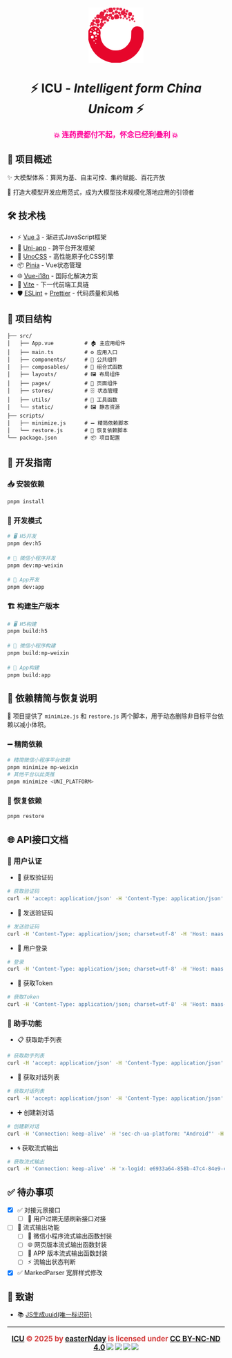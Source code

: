 <p align="center">
  <img align="center" src="./src/static/logo.svg" height="128" alt="logo"/>
</p>

<h1 align="center">
⚡️ ICU - <em>Intelligent form China Unicom</em> ⚡️
</h1>

<p align="center" style="font-size:1.2em; font-weight:bold; color:#ff0099;">
  💥 连药费都付不起，怀念已经利叠利 💥
</p>

## 📌 项目概述

✨ 大模型体系：算网为基、自主可控、集约赋能、百花齐放

🌙 打造大模型开发应用范式，成为大模型技术规模化落地应用的引领者

## 🛠 技术栈

- ⚡️ [Vue 3](https://github.com/vuejs/core) - 渐进式JavaScript框架
- 🚀 [Uni-app](https://uniapp.dcloud.io/) - 跨平台开发框架
- 🎨 [UnoCSS](https://github.com/unocss/unocss) - 高性能原子化CSS引擎
- 📦 [Pinia](https://pinia.vuejs.org/) - Vue状态管理
- 🌐 [Vue-i18n](https://kazupon.github.io/vue-i18n/) - 国际化解决方案
- 🔧 [Vite](https://vitejs.dev/) - 下一代前端工具链
- 🛡 [ESLint](https://eslint.org/) + [Prettier](https://prettier.io/) - 代码质量和风格

## 📂 项目结构

```
├── src/
│   ├── App.vue          # 🏠 主应用组件
│   ├── main.ts          # ⚙️ 应用入口
│   ├── components/      # 🧩 公共组件
│   ├── composables/     # 🧰 组合式函数
│   ├── layouts/         # 🖼 布局组件
│   ├── pages/           # 📄 页面组件
│   ├── stores/          # 🗄 状态管理
│   ├── utils/           # 🔧 工具函数
│   └── static/          # 🖼 静态资源
├── scripts/
│   ├── minimize.js      # ➖ 精简依赖脚本
│   └── restore.js       # 🔄 恢复依赖脚本
└── package.json         # 📦 项目配置
```

## 🚀 开发指南

### 📥 安装依赖

```bash
pnpm install
```

### 🔨 开发模式

```bash
# 🖥️ H5开发
pnpm dev:h5

# 💬 微信小程序开发
pnpm dev:mp-weixin

# 📱 App开发
pnpm dev:app
```

### 🏗 构建生产版本

```bash
# 🖥️ H5构建
pnpm build:h5

# 💬 微信小程序构建
pnpm build:mp-weixin

# 📱 App构建
pnpm build:app
```

## 🔄 依赖精简与恢复说明

🔧 项目提供了 `minimize.js` 和 `restore.js` 两个脚本，用于动态删除非目标平台依赖以减小体积。

### ➖ 精简依赖

```bash
# 精简微信小程序平台依赖
pnpm minimize mp-weixin
# 其他平台以此类推
pnpm minimize <UNI_PLATFORM>
```

### 🔄 恢复依赖

```bash
pnpm restore
```

## 🌐 API接口文档

### 🔑 用户认证

- 📩 获取验证码

```sh
# 获取验证码
curl -H 'accept: application/json' -H 'Content-Type: application/json' -H 'Host: maas.ai-yuanjing.com' -H 'Connection: Keep-Alive' --compressed -H 'User-Agent: okhttp/4.12.0' https://maas.ai-yuanjing.com/bffservice/v2/base/app/captcha
```

- 📲 发送验证码

```sh
# 发送验证码
curl -H 'Content-Type: application/json; charset=utf-8' -H 'Host: maas.ai-yuanjing.com' -H 'Connection: Keep-Alive' --compressed -H 'User-Agent: okhttp/4.12.0' -X POST https://maas.ai-yuanjing.com/bffservice/v2/base/app/sendCode -d '{"phone":"17771357633","captchaId":"DRkvJTkoTE6aZfcx62Kf","captchaCode":"n5at"}'
```

- 👤 用户登录

```sh
# 登录
curl -H 'Content-Type: application/json; charset=utf-8' -H 'Host: maas.ai-yuanjing.com' -H 'Connection: Keep-Alive' --compressed -H 'User-Agent: okhttp/4.12.0' -X POST https://maas.ai-yuanjing.com/user/api/v1/base/app/login -d '{"phone":"17771357633","smsCode":"758964","loginType":0}'
```

- 🔐 获取Token

```sh
# 获取Token
curl -H 'Content-Type: application/json; charset=utf-8' -H 'Host: maas-api.ai-yuanjing.com' -H 'Connection: Keep-Alive' --compressed -H 'User-Agent: okhttp/4.12.0' -X POST https://maas-api.ai-yuanjing.com/openapi/service/v1/oauth/97990974a34b407b914d86898a529604/token -d '{"grant_type":"client_credentials","client_id":"eaabe11e93534f4fac1c6f691d4cfe51","client_secret":"96aafd6f5d5946a1846c6c22041a5e8d","token_type":1}'
```

### 🤖 助手功能

- 📋 获取助手列表

```sh
# 获取助手列表
curl -H 'accept: application/json' -H 'Content-Type: application/json' -H 'Authorization: Bearer eyJhbGciOiJIUzI1NiIsInR5cCI6IkpXVCJ9.eyJpZCI6ImQ0ZDYyZjZlLWY4ZGYtNDJmNy1hNzQyLTQ1MGU5OTY1ZDlkNCIsInRlbmFudElEcyI6bnVsbCwidXNlclR5cGUiOjAsInVzZXJuYW1lIjoiMTc3NzEzNTc2MzMiLCJuaWNrbmFtZSI6IjE3NzcxMzU3NjMzIiwiYnVmZmVyVGltZSI6MTc0OTEzNTY5NCwiZXhwIjoxNzU0MzEyNDk0LCJpYXQiOjE3NDkxMjgzNzQsImlzcyI6ImQ0ZDYyZjZlLWY4ZGYtNDJmNy1hNzQyLTQ1MGU5OTY1ZDlkNCIsIm5iZiI6MTc0OTEyODM3NCwic3ViIjoid2ViIn0.NCZUnULE4RhvPseoM4n_mNHcuQ_pGMfCrymk-uYfkzI' -H 'Host: maas.ai-yuanjing.com' -H 'Connection: Keep-Alive' --compressed -H 'User-Agent: okhttp/4.12.0' 'https://maas.ai-yuanjing.com/use/model/api/app/v1/assistant/list?pageNo=1&pageSize=20'
```

- 💬 获取对话列表

```sh
# 获取对话列表
curl -H 'accept: application/json' -H 'Content-Type: application/json' -H 'Authorization: Bearer eyJhbGciOiJIUzI1NiIsInR5cCI6IkpXVCJ9.eyJpZCI6ImQ0ZDYyZjZlLWY4ZGYtNDJmNy1hNzQyLTQ1MGU5OTY1ZDlkNCIsInRlbmFudElEcyI6bnVsbCwidXNlclR5cGUiOjAsInVzZXJuYW1lIjoiMTc3NzEzNTc2MzMiLCJuaWNrbmFtZSI6IjE3NzcxMzU3NjMzIiwiYnVmZmVyVGltZSI6MTc0OTEzNTY5NCwiZXhwIjoxNzU0MzEyNDk0LCJpYXQiOjE3NDkxMjgzNzQsImlzcyI6ImQ0ZDYyZjZlLWY4ZGYtNDJmNy1hNzQyLTQ1MGU5OTY1ZDlkNCIsIm5iZiI6MTc0OTEyODM3NCwic3ViIjoid2ViIn0.NCZUnULE4RhvPseoM4n_mNHcuQ_pGMfCrymk-uYfkzI' -H 'Host: maas.ai-yuanjing.com' -H 'Connection: Keep-Alive' --compressed -H 'User-Agent: okhttp/4.12.0' 'https://maas.ai-yuanjing.com/use/model/api/app/v1/assistant/conversation/list?pageNo=1&pageSize=20'
```

- ➕ 创建新对话

```sh
# 创建新对话
curl -H 'Connection: keep-alive' -H 'sec-ch-ua-platform: "Android"' -H 'Authorization: Bearer eyJhbGciOiJIUzI1NiIsInR5cCI6IkpXVCJ9.eyJpZCI6IjNlY2Y0ZGQwLTYyYzgtNDhhZS1hMjU3LThjYTE1NThjNjA3YSIsInRlbmFudElEcyI6bnVsbCwidXNlclR5cGUiOjAsInVzZXJuYW1lIjoiMTg2MDcyNTE3MzIiLCJuaWNrbmFtZSI6IjE4NjA3MjUxNzMyIiwiYnVmZmVyVGltZSI6MTc0OTE0OTYzMCwiZXhwIjoxNzU0MzI2NDMwLCJpYXQiOjE3NDkxNDIzMTAsImlzcyI6IjNlY2Y0ZGQwLTYyYzgtNDhhZS1hMjU3LThjYTE1NThjNjA3YSIsIm5iZiI6MTc0OTE0MjMxMCwic3ViIjoid2ViIn0.RYO0N8yjH02aVy_VP5E6hBR5QBqJaF858U3n-voUZQA' -H 'User-Agent: Mozilla/5.0 (Linux; Android 11; WayDroid x86_64 Device Build/RQ3A.211001.001; wv) AppleWebKit/537.36 (KHTML, like Gecko) Version/4.0 Chrome/135.0.7049.100 Mobile Safari/537.36' -H 'Accept: application/json, text/plain, */*' -H 'sec-ch-ua: "Android WebView";v="135", "Not-A.Brand";v="8", "Chromium";v="135"' -H 'Content-Type: application/json' -H 'sec-ch-ua-mobile: ?1' -H 'Origin: null' -H 'X-Requested-With: com.unicom.yuanjing.dpseek' -H 'Sec-Fetch-Site: cross-site' -H 'Sec-Fetch-Mode: cors' -H 'Sec-Fetch-Dest: empty' --compressed -H 'Accept-Language: zh-CN,zh;q=0.9,en-US;q=0.8,en;q=0.7' -X POST https://maas.ai-yuanjing.com/use/model/api/app/v1/assistant/conversation/create -d '{"assistantId":"3ecf4dd0-62c8-48ae-a257-8ca1558c607a","prompt":"hello","from":"ChatUnicom","iconColor":"#E3EFFA","model":"deepseek-r1","useSearch":true}'
```

- 🌀 获取流式输出

```sh
# 获取流式输出
curl -H 'Connection: keep-alive' -H 'x-logid: e6933a64-858b-47c4-84e9-ccdd0c3b5722' -H 'Authorization: Bearer eyJhbGciOiJIUzI1NiIsInR5cCI6IkpXVCJ9.eyJpZCI6IjNlY2Y0ZGQwLTYyYzgtNDhhZS1hMjU3LThjYTE1NThjNjA3YSIsInRlbmFudElEcyI6bnVsbCwidXNlclR5cGUiOjAsInVzZXJuYW1lIjoiMTg2MDcyNTE3MzIiLCJuaWNrbmFtZSI6IjE4NjA3MjUxNzMyIiwiYnVmZmVyVGltZSI6MTc0OTE0OTYzMCwiZXhwIjoxNzU0MzI2NDMwLCJpYXQiOjE3NDkxNDIzMTAsImlzcyI6IjNlY2Y0ZGQwLTYyYzgtNDhhZS1hMjU3LThjYTE1NThjNjA3YSIsIm5iZiI6MTc0OTE0MjMxMCwic3ViIjoid2ViIn0.RYO0N8yjH02aVy_VP5E6hBR5QBqJaF858U3n-voUZQA' -H 'sec-ch-ua-platform: "Android"' -H 'sec-ch-ua: "Android WebView";v="135", "Not-A.Brand";v="8", "Chromium";v="135"' -H 'sec-ch-ua-mobile: ?1' -H 'User-Agent: Mozilla/5.0 (Linux; Android 11; WayDroid x86_64 Device Build/RQ3A.211001.001; wv) AppleWebKit/537.36 (KHTML, like Gecko) Version/4.0 Chrome/135.0.7049.100 Mobile Safari/537.36' -H 'Accept: text/event-stream, text/event-stream' -H 'Content-Type: application/json' -H 'Origin: null' -H 'X-Requested-With: com.unicom.yuanjing.dpseek' -H 'Sec-Fetch-Site: cross-site' -H 'Sec-Fetch-Mode: cors' -H 'Sec-Fetch-Dest: empty' --compressed -H 'Accept-Language: zh-CN,zh;q=0.9,en-US;q=0.8,en;q=0.7' -X POST https://maas.ai-yuanjing.com/use/model/api/app/v1/chatunicom/stream -d '{"input":"hello","model":"deepseek-r1","stream":true,"auto_citation":false,"conversationId":"33a033c1-b20e-48cd-82af-946390439167","use_lvm":true,"use_code":true,"use_speech":true,"use_search":true,"assistantId":"3ecf4dd0-62c8-48ae-a257-8ca1558c607a","extend_params":{},"need_search_list":true,"request_id":"e6933a64-858b-47c4-84e9-ccdd0c3b5722"}'
```

## ✅ 待办事项

- [x] ✅ 对接元景接口
  - [ ] 🔄 用户过期无感刷新接口对接
- [ ] 🌊 流式输出功能
  - [ ] 💬 微信小程序流式输出函数封装
  - [ ] 🌐 网页版本流式输出函数封装
  - [ ] 📱 APP 版本流式输出函数封装
  - [ ] ⚡️ 流输出状态判断
- [x] ✅ MarkedParser 宽屏样式修改

## 🙏 致谢

- 📚 [JS生成uuid(唯一标识符)](https://blog.csdn.net/pipizhou16/article/details/123691053)

---

<p align="center" style="font-size:1.2em; font-weight:bold; color:#d33a3a;">
<a href="https://github.com/UnicomStudio/ICU">ICU</a> © 2025 by <a href="https://github.com/easterNday">easterNday</a> is licensed under <a href="https://creativecommons.org/licenses/by-nc-nd/4.0/">CC BY-NC-ND 4.0</a><img src="https://mirrors.creativecommons.org/presskit/icons/cc.svg" style="max-width: 1em;max-height:1em;margin-left: .2em;"><img src="https://mirrors.creativecommons.org/presskit/icons/by.svg" style="max-width: 1em;max-height:1em;margin-left: .2em;"><img src="https://mirrors.creativecommons.org/presskit/icons/nc.svg" style="max-width: 1em;max-height:1em;margin-left: .2em;"><img src="https://mirrors.creativecommons.org/presskit/icons/nd.svg" style="max-width: 1em;max-height:1em;margin-left: .2em;">
</p>
